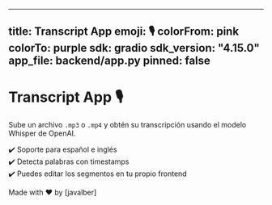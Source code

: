 
---
title: Transcript App
emoji: 🎙️
colorFrom: pink
colorTo: purple
sdk: gradio
sdk_version: "4.15.0"
app_file: backend/app.py
pinned: false
---




# Transcript App 🎙️

Sube un archivo `.mp3` o `.mp4` y obtén su transcripción usando el modelo Whisper de OpenAI.

✔️ Soporte para español e inglés  
✔️ Detecta palabras con timestamps  
✔️ Puedes editar los segmentos en tu propio frontend

Made with ❤️ by [javalber]

